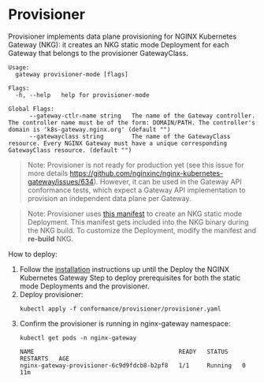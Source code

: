 # Provisioner

Provisioner implements data plane provisioning for NGINX Kubernetes Gateway (NKG): it creates an NKG static mode
Deployment for each Gateway that belongs to the provisioner GatewayClass.

```
Usage:
  gateway provisioner-mode [flags]

Flags:
  -h, --help   help for provisioner-mode

Global Flags:
      --gateway-ctlr-name string   The name of the Gateway controller. The controller name must be of the form: DOMAIN/PATH. The controller's domain is 'k8s-gateway.nginx.org' (default "")
      --gatewayclass string        The name of the GatewayClass resource. Every NGINX Gateway must have a unique corresponding GatewayClass resource. (default "")
```

> Note: Provisioner is not ready for production yet (see this issue for more details
https://github.com/nginxinc/nginx-kubernetes-gateway/issues/634). However, it can be used in the Gateway API conformance
tests, which expect a Gateway API implementation to provision an independent data plane per Gateway.

> Note: Provisioner uses [this manifest](/deploy/manifests/deployment.yaml) to create an NKG static mode Deployment.
This manifest gets included into the NKG binary during the NKG build. To customize the Deployment, modify the manifest 
and **re-build** NKG.

How to deploy:

1. Follow the [installation](/docs/installation.md) instructions up until the Deploy the NGINX Kubernetes Gateway Step
   to deploy prerequisites for both the static mode Deployments and the provisioner.
1. Deploy provisioner:
   ```shell
   kubectl apply -f conformance/provisioner/provisioner.yaml
   ```
1. Confirm the provisioner is running in nginx-gateway namespace:
   ```shell
   kubectl get pods -n nginx-gateway 
   ```
   ```console
   NAME                                         READY   STATUS    RESTARTS   AGE
   nginx-gateway-provisioner-6c9d9fdcb8-b2pf8   1/1     Running   0          11m
   ```
